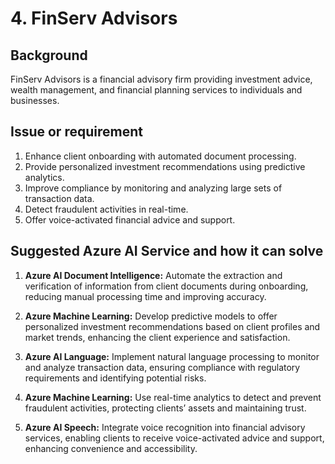 # 4. FinServ Advisors

## Background

FinServ Advisors is a financial advisory firm providing investment advice, wealth management, and financial planning services to individuals and businesses.

## Issue or requirement

1.	Enhance client onboarding with automated document processing.
2.	Provide personalized investment recommendations using predictive analytics.
3.	Improve compliance by monitoring and analyzing large sets of transaction data.
4.	Detect fraudulent activities in real-time.
5.	Offer voice-activated financial advice and support.

## Suggested Azure AI Service and how it can solve

1.	**Azure AI Document Intelligence:** Automate the extraction and verification of information from client documents during onboarding, reducing manual processing time and improving accuracy.

2.	**Azure Machine Learning:** Develop predictive models to offer personalized investment recommendations based on client profiles and market trends, enhancing the client experience and satisfaction.

3.	**Azure AI Language:** Implement natural language processing to monitor and analyze transaction data, ensuring compliance with regulatory requirements and identifying potential risks.

4.	**Azure Machine Learning:** Use real-time analytics to detect and prevent fraudulent activities, protecting clients’ assets and maintaining trust.

5.	**Azure AI Speech:** Integrate voice recognition into financial advisory services, enabling clients to receive voice-activated advice and support, enhancing convenience and accessibility.